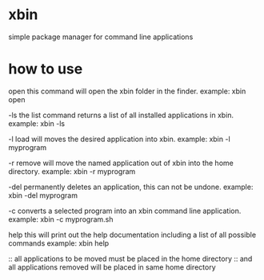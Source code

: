# xbin
simple package manager for command line applications

# how to use

open
this command will open the xbin folder in the finder.
example: xbin open

-ls
the list command returns a list of all installed applications in xbin.
example: xbin -ls

-l
load will moves the desired application into xbin.
example: xbin -l myprogram

-r
remove will move the named application out of xbin into the home directory.
example: xbin -r myprogram

-del
permanently deletes an application, this can not be undone.
example: xbin -del myprogram

-c
converts a selected program into an xbin command line application.
example: xbin -c myprogram.sh

help
this will print out the help documentation including a list of all possible commands
example: xbin help

:: all applications to be moved must be placed in the home directory
:: and all applications removed will be placed in same home directory
